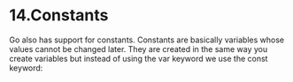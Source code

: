 # 14.Constants
Go also has support for constants. Constants are basically variables whose values cannot be changed later. They are created in the same way you create variables but instead of using the var keyword we use the const keyword:
